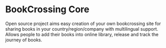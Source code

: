 # BookCrossing Core

Open source project aims easy creation of your own bookcrossing site for sharing books in your country/region/company with multilingual support. Allows people to add their books into online library, release and track the journey of books.

